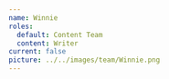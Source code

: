 ```yaml
---
name: Winnie
roles:
  default: Content Team
  content: Writer
current: false
picture: ../../images/team/Winnie.png
---
```

